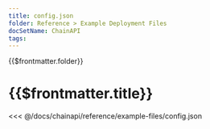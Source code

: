 ```yaml
---
title: config.json
folder: Reference > Example Deployment Files
docSetName: ChainAPI
tags:
---
```


<TitleSpan>{{$frontmatter.folder}}</TitleSpan>

# {{$frontmatter.title}}

<<< @/docs/chainapi/reference/example-files/config.json
